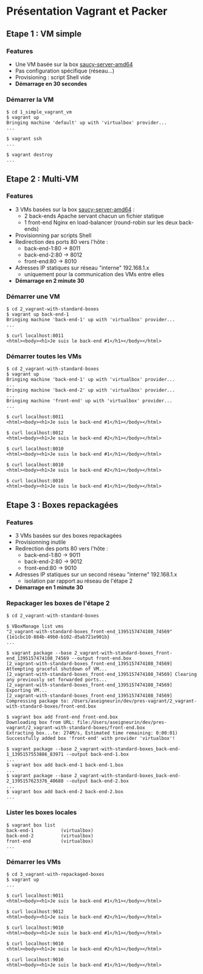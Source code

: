 Présentation Vagrant et Packer
==============================

Etape 1 : VM simple
-------------------

### Features

- Une VM basée sur la box [saucy-server-amd64](http://cloud-images.ubuntu.com/vagrant/saucy/current/saucy-server-cloudimg-amd64-vagrant-disk1.box)
- Pas configuration spécifique (réseau...)
- Provisioning : script Shell vide
- **Démarrage en 30 secondes**

### Démarrer la VM

    $ cd 1_simple_vagrant_vm
    $ vagrant up
    Bringing machine 'default' up with 'virtualbox' provider...
    ...
    
    $ vagrant ssh
    ...
    
    $ vagrant destroy
    ...

Etape 2 : Multi-VM
------------------

### Features

- 3 VMs basées sur la box [saucy-server-amd64](http://cloud-images.ubuntu.com/vagrant/saucy/current/saucy-server-cloudimg-amd64-vagrant-disk1.box) :
    - 2 back-ends Apache servant chacun un fichier statique
    - 1 front-end Nginx en load-balancer (round-robin sur les deux back-ends)
- Provisionning par scripts Shell 
- Redirection des ports 80 vers l'hôte :
    - back-end-1:80 -> 8011
    - back-end-2:80 -> 8012
    - front-end:80 -> 8010
- Adresses IP statiques sur réseau "interne" 192.168.1.x
    - uniquement pour la communication des VMs entre elles
- **Démarrage en 2 minute 30**

### Démarrer une VM

    $ cd 2_vagrant-with-standard-boxes
    $ vagrant up back-end-1
    Bringing machine 'back-end-1' up with 'virtualbox' provider...
    ...
    
    $ curl localhost:8011
    <html><body><h1>Je suis le back-end #1</h1></body></html>

### Démarrer toutes les VMs

    $ cd 2_vagrant-with-standard-boxes
    $ vagrant up
    Bringing machine 'back-end-1' up with 'virtualbox' provider...
    ...
    Bringing machine 'back-end-2' up with 'virtualbox' provider...
    ...
    Bringing machine 'front-end' up with 'virtualbox' provider...
    ...
    
    $ curl localhost:8011
    <html><body><h1>Je suis le back-end #1</h1></body></html>
    
    $ curl localhost:8012
    <html><body><h1>Je suis le back-end #2</h1></body></html>
    
    $ curl localhost:8010
    <html><body><h1>Je suis le back-end #1</h1></body></html>
    
    $ curl localhost:8010
    <html><body><h1>Je suis le back-end #2</h1></body></html>
    
    $ curl localhost:8010
    <html><body><h1>Je suis le back-end #1</h1></body></html>

Etape 3 : Boxes repackagées
---------------------------

### Features

- 3 VMs basées sur des boxes repackagées
- Provisionning inutile
- Redirection des ports 80 vers l'hôte :
    - back-end-1:80 -> 9011
    - back-end-2:80 -> 9012
    - front-end:80 -> 9010
- Adresses IP statiques sur un second réseau "interne" 192.168.1.x
    - isolation par rapport au réseau de l'étape 2
- **Démarrage en 1 minute 30**

### Repackager les boxes de l'étape 2

    $ cd 2_vagrant-with-standard-boxes
    
    $ VBoxManage list vms
    "2_vagrant-with-standard-boxes_front-end_1395157474108_74569" {1e1cbc10-884b-49b0-b102-d5ab721e901b}
    ...
    
    $ vagrant package --base 2_vagrant-with-standard-boxes_front-end_1395157474108_74569 --output front-end.box
    [2_vagrant-with-standard-boxes_front-end_1395157474108_74569] Attempting graceful shutdown of VM...
    [2_vagrant-with-standard-boxes_front-end_1395157474108_74569] Clearing any previously set forwarded ports...
    [2_vagrant-with-standard-boxes_front-end_1395157474108_74569] Exporting VM...
    [2_vagrant-with-standard-boxes_front-end_1395157474108_74569] Compressing package to: /Users/aseigneurin/dev/pres-vagrant/2_vagrant-with-standard-boxes/front-end.box
    
    $ vagrant box add front-end front-end.box
    Downloading box from URL: file:/Users/aseigneurin/dev/pres-vagrant/2_vagrant-with-standard-boxes/front-end.box
    Extracting box...te: 274M/s, Estimated time remaining: 0:00:01)
    Successfully added box 'front-end' with provider 'virtualbox'!
    
    $ vagrant package --base 2_vagrant-with-standard-boxes_back-end-1_1395157553886_83971 --output back-end-1.box
    ...
    $ vagrant box add back-end-1 back-end-1.box
    ...
    $ vagrant package --base 2_vagrant-with-standard-boxes_back-end-2_1395157623376_40688 --output back-end-2.box
    ...
    $ vagrant box add back-end-2 back-end-2.box
    ...

### Lister les boxes locales

    $ vagrant box list
    back-end-1          (virtualbox)
    back-end-2          (virtualbox)
    front-end           (virtualbox)
    ...

### Démarrer les VMs

    $ cd 3_vagrant-with-repackaged-boxes
    $ vagrant up
    ...
    
    $ curl localhost:9011
    <html><body><h1>Je suis le back-end #1</h1></body></html>
    
    $ curl localhost:9012
    <html><body><h1>Je suis le back-end #2</h1></body></html>
    
    $ curl localhost:9010
    <html><body><h1>Je suis le back-end #1</h1></body></html>
    
    $ curl localhost:9010
    <html><body><h1>Je suis le back-end #2</h1></body></html>
    
    $ curl localhost:9010
    <html><body><h1>Je suis le back-end #1</h1></body></html>

